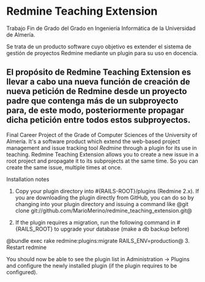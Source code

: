 # Redmine Teaching Extension

Trabajo Fin de Grado del Grado en Ingeniería Informática de la Universidad de Almería.

Se trata de un producto software cuyo objetivo es extender el sistema de gestión de proyectos Redmine mediante un plugin para su uso en docencia.

El propósito de Redmine Teaching Extension es llevar a cabo una nueva función de creación de nueva petición de Redmine desde un proyecto padre que contenga más de un subproyecto para, de este modo, posteriormente propagar dicha petición entre todos estos subproyectos.
---------------------------------------------------------------------------------------------------------------------------
Final Career Project of the Grade of Computer Sciences of the University of Almería.
It's a software product which extend the web-based project management and issue tracking tool _Redmine_ through a plugin for its use in teaching.
Redmine Teaching Extension allows you to create a new issue in a root project and propagate it to its subprojects at the same time. So you can create the same issue, multiple times at once.

Installation notes

1. Copy your plugin directory into #{RAILS-ROOT}/plugins (Redmine 2.x). If you are downloading the plugin directly from GitHub, you can do so by changing into your plugin directory and issuing a command like @git clone git://github.com/MarioMerino/redmine_teaching_extension.git@

2. If the plugin requires a migration, run the following command in #{RAILS_ROOT} to upgrade your database (make a db backup before)

@bundle exec rake redmine:plugins:migrate RAILS_ENV=production@
3. Restart redmine

You should now be able to see the plugin list in Administration -> Plugins and configure the newly installed plugin (if the plugin requires to be configured).
